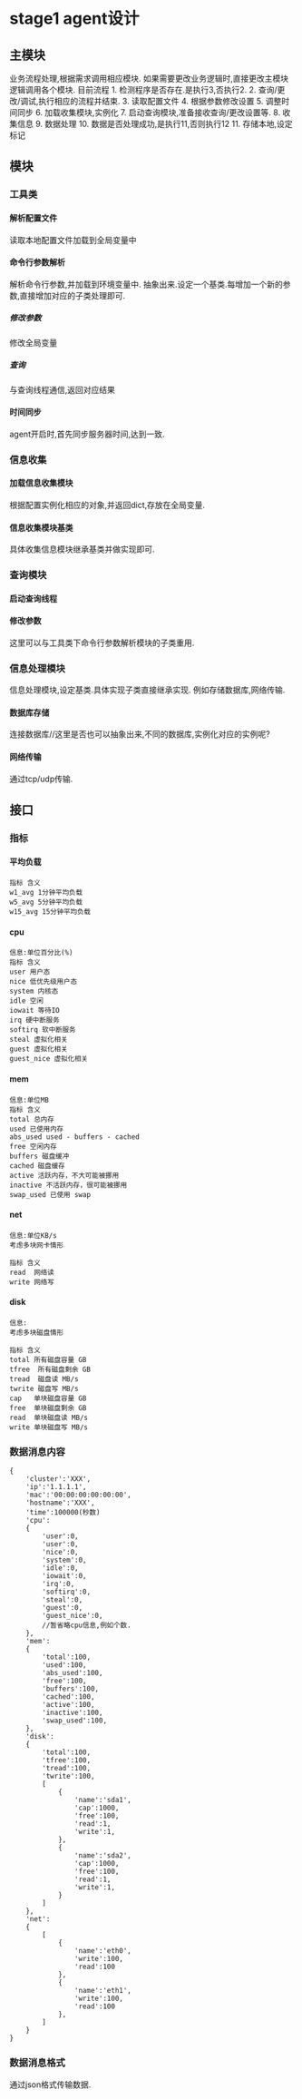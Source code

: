 # stage1 agent设计
## 主模块
业务流程处理,根据需求调用相应模块.
如果需要更改业务逻辑时,直接更改主模块逻辑调用各个模块.
目前流程
	1. 检测程序是否存在.是执行3,否执行2.
	2. 查询/更改/调试,执行相应的流程并结束.
	3. 读取配置文件
	4. 根据参数修改设置
	5. 调整时间同步
	6. 加载收集模块,实例化
	7. 启动查询模块,准备接收查询/更改设置等.
	8. 收集信息
	9. 数据处理
	10. 数据是否处理成功,是执行11,否则执行12
	11. 存储本地,设定标记

## 模块

### 工具类

#### 解析配置文件
读取本地配置文件加载到全局变量中

#### 命令行参数解析
解析命令行参数,并加载到环境变量中.
抽象出来.设定一个基类.每增加一个新的参数,直接增加对应的子类处理即可.

##### 修改参数
修改全局变量

##### 查询
与查询线程通信,返回对应结果

#### 时间同步
agent开启时,首先同步服务器时间,达到一致.



### 信息收集

#### 加载信息收集模块
根据配置实例化相应的对象,并返回dict,存放在全局变量.

#### 信息收集模块基类
具体收集信息模块继承基类并做实现即可.

### 查询模块
#### 启动查询线程

#### 修改参数
这里可以与工具类下命令行参数解析模块的子类重用.

### 信息处理模块
信息处理模块,设定基类.具体实现子类直接继承实现.
例如存储数据库,网络传输.
#### 数据库存储
连接数据库//这里是否也可以抽象出来,不同的数据库,实例化对应的实例呢?

#### 网络传输
通过tcp/udp传输.

## 接口
### 指标
#### 平均负载
	指标 含义
	w1_avg 1分钟平均负载
	w5_avg 5分钟平均负载
	w15_avg 15分钟平均负载

#### cpu
	信息:单位百分比(%)
	指标 含义
	user 用户态
	nice 低优先级用户态
	system 内核态
	idle 空闲
	iowait 等待IO
	irq 硬中断服务	
	softirq 软中断服务
	steal 虚拟化相关
	guest 虚拟化相关
	guest_nice 虚拟化相关

#### mem
	信息:单位MB
	指标 含义
	total 总内存
	used 已使用内存
	abs_used used - buffers - cached
	free 空闲内存
	buffers 磁盘缓冲
	cached 磁盘缓存
	active 活跃内存，不大可能被挪用
	inactive 不活跃内存，很可能被挪用
	swap_used 已使用 swap

#### net	
	信息:单位KB/s
	考虑多块网卡情形

	指标 含义
	read  网络读 
	write 网络写


#### disk
	信息:
	考虑多块磁盘情形

	指标 含义
	total 所有磁盘容量 GB
	tfree  所有磁盘剩余 GB
	tread  磁盘读 MB/s
	twrite 磁盘写 MB/s
	cap   单块磁盘容量 GB
	free  单块磁盘剩余 GB
	read  单块磁盘读 MB/s
	write 单块磁盘写 MB/s


### 数据消息内容
	{
		'cluster':'XXX',
		'ip':'1.1.1.1',
		'mac':'00:00:00:00:00:00',
		'hostname':'XXX',
		'time':100000(秒数)
		'cpu':
		{
			'user':0,
			'user':0,
			'nice':0,
			'system':0,
			'idle':0,
			'iowait':0,
			'irq':0,
			'softirq':0,
			'steal':0,
			'guest':0,
			'guest_nice':0,
			//暂省略cpu信息,例如个数.
		},
		'mem':
		{
			'total':100,
			'used':100,
			'abs_used':100,
			'free':100,
			'buffers':100,
			'cached':100,
			'active':100,
			'inactive':100,
			'swap_used':100,
		},
		'disk':
		{
			'total':100,
			'tfree':100,
			'tread':100,
			'twrite':100,
			[
				{
					'name':'sda1',
					'cap':1000,
					'free':100,
					'read':1,
					'write':1,
				},
				{
					'name':'sda2',
					'cap':1000,
					'free':100,
					'read':1,
					'write':1,
				}
			]
		},
		'net':
		{
			[
				{
					'name':'eth0',
					'write':100,
					'read':100
				},
				{
					'name':'eth1',
					'write':100,
					'read':100
				},
			]
		}
	}

### 数据消息格式
通过json格式传输数据.



